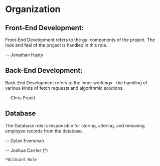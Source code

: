 # Organization

## Front-End Development:
Front-End Development refers to the gui components of the project. The look and feel of the project is handled in this role. 

  -- Jonathan Hasty

## Back-End Development: 
Back-End Development refers to the inner workings--the handling of various kinds of fetch requests and algorithmic solutions. 

  -- Chris Pruett

## Database
The Database role is responsible for storing, altering, and removing employee records from the database.

  -- Dylan Eversman
  
  -- Joshua Carrier (*)
  
  ```sh
*Wildcard Role
```
